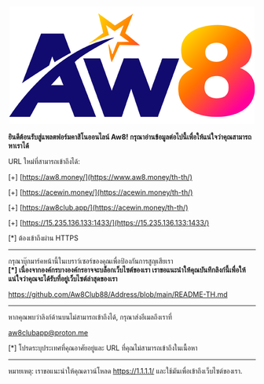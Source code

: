 <div align="center">
	<img src="https://github.com/Aw8Club88/Address/blob/main/AW8.png" alt="Editor" width="500">
</div>

**ยินดีต้อนรับสู่แพลตฟอร์มคาสิโนออนไลน์ Aw8! กรุณาอ่านข้อมูลต่อไปนี้เพื่อให้แน่ใจว่าคุณสามารถหาเราได้**<br>

URL ใหม่ที่สามารถเข้าถึงได้:

[+]  [https://aw8.money/](https://www.aw8.money/th-th/)

[+] [https://acewin.money/](https://acewin.money/th-th/)

[+] [https://aw8club.app/](https://acewin.money/th-th/)

[+] [https://15.235.136.133:1433/](https://15.235.136.133:1433/)

[*] ต้องเข้าถึงผ่าน HTTPS

------------------------------------------------

กรุณาบุ๊กมาร์คหน้านี้ในเบราว์เซอร์ของคุณเพื่อป้องกันการสูญเสียเรา<br>
**[*] เนื่องจากองค์กรบางองค์กรอาจจะบล็อกเว็บไซต์ของเรา เราขอแนะนำให้คุณบันทึกลิงก์นี้เพื่อให้แน่ใจว่าคุณจะได้รับที่อยู่เว็บไซต์ล่าสุดของเรา**

https://github.com/Aw8Club88/Address/blob/main/README-TH.md

------------------------------------------------

หากคุณพบว่าลิงก์ด้านบนไม่สามารถเข้าถึงได้, กรุณาส่งอีเมลถึงเราที่

aw8clubapp@proton.me

[*] โปรดระบุประเทศที่คุณอาศัยอยู่และ URL ที่คุณไม่สามารถเข้าถึงในเนื้อหา

------------------------------------------------

หมายเหตุ:
เราขอแนะนำให้คุณดาวน์โหลด https://1.1.1.1/ และใช้มันเพื่อเข้าถึงเว็บไซต์ของเรา.
